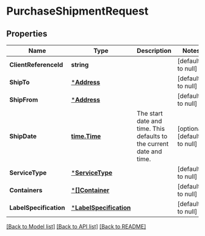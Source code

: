 # PurchaseShipmentRequest

## Properties
Name | Type | Description | Notes
------------ | ------------- | ------------- | -------------
**ClientReferenceId** | **string** |  | [default to null]
**ShipTo** | [***Address**](Address.md) |  | [default to null]
**ShipFrom** | [***Address**](Address.md) |  | [default to null]
**ShipDate** | [**time.Time**](time.Time.md) | The start date and time. This defaults to the current date and time. | [optional] [default to null]
**ServiceType** | [***ServiceType**](ServiceType.md) |  | [default to null]
**Containers** | [***[]Container**](array.md) |  | [default to null]
**LabelSpecification** | [***LabelSpecification**](LabelSpecification.md) |  | [default to null]

[[Back to Model list]](../README.md#documentation-for-models) [[Back to API list]](../README.md#documentation-for-api-endpoints) [[Back to README]](../README.md)

